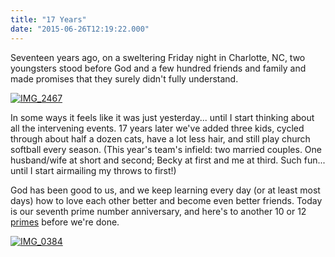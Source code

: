 ```yaml
---
title: "17 Years"
date: "2015-06-26T12:19:22.000"
---
```


Seventeen years ago, on a sweltering Friday night in Charlotte, NC, two youngsters stood before God and a few hundred friends and family and made promises that they surely didn't fully understand.

[![IMG_2467](http://chrishubbs.com/wordpress/wp-content/uploads/2015/06/IMG_2467-353x500.jpg)](http://chrishubbs.com/wordpress/wp-content/uploads/2015/06/IMG_2467.jpg)

In some ways it feels like it was just yesterday... until I start thinking about all the intervening events. 17 years later we've added three kids, cycled through about half a dozen cats, have a lot less hair, and still play church softball every season. (This year's team's infield: two married couples. One husband/wife at short and second; Becky at first and me at third. Such fun... until I start airmailing my throws to first!)

God has been good to us, and we keep learning every day (or at least most days) how to love each other better and become even better friends. Today is our seventh prime number anniversary, and here's to another 10 or 12 [primes](https://primes.utm.edu/lists/small/1000.txt) before we're done.

[![IMG_0384](http://chrishubbs.com/wordpress/wp-content/uploads/2015/06/IMG_0384-500x375.jpg)](http://chrishubbs.com/wordpress/wp-content/uploads/2015/06/IMG_0384.jpg)
